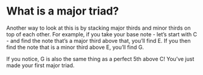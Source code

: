 # What is a major triad?

Another way to look at this is by stacking major thirds and minor thirds on top of each other. For example, if you take your base note - let’s start with C - and find the note that’s a major third above that, you’ll find E. If you then find the note that is a minor third above E, you’ll find G. 

If you notice, G is also the same thing as a perfect 5th above C! You’ve just made your first major triad.
